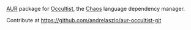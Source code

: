 [AUR](https://aur.archlinux.org/) package for [Occultist](https://occultist.io/), the [Chaos](https://chaos-lang.org/) language dependency manager.

Contribute at https://github.com/andrelaszlo/aur-occultist-git
